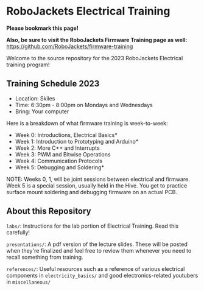 # RoboJackets Electrical Training

**Please bookmark this page!**

**Also, be sure to visit the RoboJackets Firmware Training page as well:** https://github.com/RoboJackets/firmware-training

Welcome to the source repository for the 2023 RoboJackets Electrical training program!

## Training Schedule 2023


* Location: Skiles
* Time: 6:30pm - 8:00pm on Mondays and Wednesdays
* Bring: Your computer

Here is a breakdown of what firmware training is week-to-week:
* Week 0: Introductions, Electrical Basics*
* Week 1: Introduction to Prototyping and Arduino*
* Week 2: More C++ and Interrupts
* Week 3: PWM and Bitwise Operations
* Week 4: Communication Protocols
* Week 5: Debugging and Soldering*

NOTE: Weeks 0, 1, will be joint sessions between electrical and firmware. Week 5 is a special session, usually held in the Hive. You get to practice surface mount soldering and debugging firmware on an actual PCB.

## About this Repository

```labs/```: Instructions for the lab portion of Electrical Training. Read this carefully!

```presentations/```: A pdf version of the lecture slides. These will be posted when they're finalized and feel free to review them whenever you need to recall something from training.

```references/```: Useful resources such as a reference of various electrical components in ```electricity_basics/``` and good electronics-related youtubers in ```miscellaneous/```